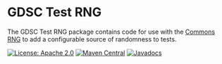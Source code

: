 GDSC Test RNG
=============

The GDSC Test RNG package contains code for use with the 
[Commons RNG](https://commons.apache.org/proper/commons-rng/) to add
a configurable source of randomness to tests.

[![License: Apache 2.0](https://img.shields.io/badge/License-Apache%20v2-blue.svg)](https://www.apache.org/licenses/LICENSE-2.0)
[![Maven Central](https://img.shields.io/maven-central/v/uk.ac.sussex.gdsc/gdsc-test-rng/)](https://search.maven.org/artifact/uk.ac.sussex.gdsc/gdsc-test-rng/)
[![Javadocs](https://javadoc.io/badge2/uk.ac.sussex.gdsc/gdsc-test-rng/javadoc.svg)](https://javadoc.io/doc/uk.ac.sussex.gdsc/gdsc-test-rng)
